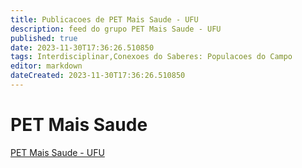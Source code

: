 ```yaml
---
title: Publicacoes de PET Mais Saude - UFU
description: feed do grupo PET Mais Saude - UFU
published: true
date: 2023-11-30T17:36:26.510850
tags: Interdisciplinar,Conexoes do Saberes: Populacoes do Campo
editor: markdown
dateCreated: 2023-11-30T17:36:26.510850
---
```


# PET Mais Saude
[PET Mais Saude - UFU](/grupo/161PETMaisSaudeUFU.md)